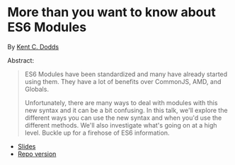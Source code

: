 # More than you want to know about ES6 Modules

By [Kent C. Dodds](https://twitter.com/kentcdodds)

Abstract:

> ES6 Modules have been standardized and many have already started using them. They have a lot of benefits over CommonJS, AMD, and Globals.
>
> Unfortunately, there are many ways to deal with modules with this new syntax and it can be a bit confusing. In this talk, we'll explore the different ways you can use the new syntax and when you'd use the different methods. We'll also investigate what's going on at a high level. Buckle up for a firehose of ES6 information.

- [Slides](https://kcd.im/es6-modules)
- [Repo version](https://kcd.im/es6-modules-repo)
